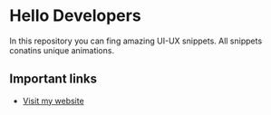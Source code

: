 # Hello Developers

In this repository you can fing amazing UI-UX snippets. All snippets conatins unique animations.

## Important links

- [Visit my website](https://www.jayraiweb.com/snippets)
